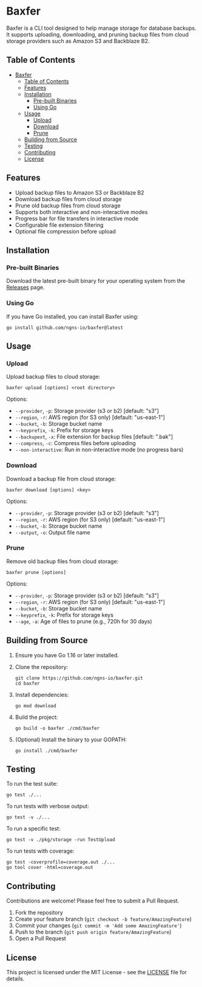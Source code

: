 # Baxfer

Baxfer is a CLI tool designed to help manage storage for database backups. It supports uploading, downloading, and pruning backup files from cloud storage providers such as Amazon S3 and Backblaze B2.

## Table of Contents

- [Baxfer](#baxfer)
  - [Table of Contents](#table-of-contents)
  - [Features](#features)
  - [Installation](#installation)
    - [Pre-built Binaries](#pre-built-binaries)
    - [Using Go](#using-go)
  - [Usage](#usage)
    - [Upload](#upload)
    - [Download](#download)
    - [Prune](#prune)
  - [Building from Source](#building-from-source)
  - [Testing](#testing)
  - [Contributing](#contributing)
  - [License](#license)

## Features

- Upload backup files to Amazon S3 or Backblaze B2
- Download backup files from cloud storage
- Prune old backup files from cloud storage
- Supports both interactive and non-interactive modes
- Progress bar for file transfers in interactive mode
- Configurable file extension filtering
- Optional file compression before upload

## Installation

### Pre-built Binaries

Download the latest pre-built binary for your operating system from the [Releases](https://github.com/ngns-io/baxfer/releases) page.

### Using Go

If you have Go installed, you can install Baxfer using:

```
go install github.com/ngns-io/baxfer@latest
```

## Usage

### Upload

Upload backup files to cloud storage:

```
baxfer upload [options] <root directory>
```

Options:
- `--provider`, `-p`: Storage provider (s3 or b2) [default: "s3"]
- `--region`, `-r`: AWS region (for S3 only) [default: "us-east-1"]
- `--bucket`, `-b`: Storage bucket name
- `--keyprefix`, `-k`: Prefix for storage keys
- `--backupext`, `-x`: File extension for backup files [default: ".bak"]
- `--compress`, `-c`: Compress files before uploading
- `--non-interactive`: Run in non-interactive mode (no progress bars)

### Download

Download a backup file from cloud storage:

```
baxfer download [options] <key>
```

Options:
- `--provider`, `-p`: Storage provider (s3 or b2) [default: "s3"]
- `--region`, `-r`: AWS region (for S3 only) [default: "us-east-1"]
- `--bucket`, `-b`: Storage bucket name
- `--output`, `-o`: Output file name

### Prune

Remove old backup files from cloud storage:

```
baxfer prune [options]
```

Options:
- `--provider`, `-p`: Storage provider (s3 or b2) [default: "s3"]
- `--region`, `-r`: AWS region (for S3 only) [default: "us-east-1"]
- `--bucket`, `-b`: Storage bucket name
- `--keyprefix`, `-k`: Prefix for storage keys
- `--age`, `-a`: Age of files to prune (e.g., 720h for 30 days)

## Building from Source

1. Ensure you have Go 1.16 or later installed.

2. Clone the repository:
   ```
   git clone https://github.com/ngns-io/baxfer.git
   cd baxfer
   ```

3. Install dependencies:
   ```
   go mod download
   ```

4. Build the project:
   ```
   go build -o baxfer ./cmd/baxfer
   ```

5. (Optional) Install the binary to your GOPATH:
   ```
   go install ./cmd/baxfer
   ```

## Testing

To run the test suite:

```
go test ./...
```

To run tests with verbose output:

```
go test -v ./...
```

To run a specific test:

```
go test -v ./pkg/storage -run TestUpload
```

To run tests with coverage:

```
go test -coverprofile=coverage.out ./...
go tool cover -html=coverage.out
```

## Contributing

Contributions are welcome! Please feel free to submit a Pull Request.

1. Fork the repository
2. Create your feature branch (`git checkout -b feature/AmazingFeature`)
3. Commit your changes (`git commit -m 'Add some AmazingFeature'`)
4. Push to the branch (`git push origin feature/AmazingFeature`)
5. Open a Pull Request

## License

This project is licensed under the MIT License - see the [LICENSE](LICENSE) file for details.